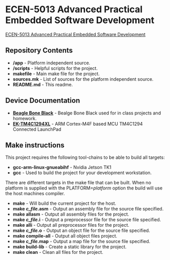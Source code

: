 ECEN-5013 Advanced Practical Embedded Software Development
========================================

[ECEN-5013 Advanced Practical Embedded Software Development](https://sites.google.com/colorado.edu/ecen5013/home)

Repository Contents
-------------------

* **/app** - Platform independent source.
* **/scripts** - Helpful scripts for the project.
* **makefile** - Main make file for the project.
* **sources.mk** - List of sources for the platform independent source.
* **README.md** - This readme.

Device Documentation
--------------

* **[Beagle Bone Black](https://beagleboard.org/black)** - Bealge Bone Black used for in class projects and homework.
* **[EK-TM4C1294XL](http://www.ti.com/tool/ek-tm4c1294xl)** - ARM Cortex-M4F based MCU TM4C1294 Connected LaunchPad

Make instructions
------------

This project requires the following tool-chains to be able to build all targets:

* **gcc-arm-linux-gnueabihf** - Nvidia Jetson TK1
* **gcc** - Used to build the project for your development workstation.

There are different targets in the make file that can be built.  When no
platform is supplied with the PLATFORM=*platform* option the build will use
the host machines compiler.

* **make** - Will build the current project for the host.
* **make *c_file*.asm** - Output an assembly file for the source file specified.
* **make allasm** - Output all assembly files for the project.
* **make *c_file*.i** - Output a preprocessor file for the source file specified.
* **make alli** - Output all preprocessor files for the project.
* **make *c_file*.o** - Output an object file for the source file specified.
* **make compile-all** - Output all object files project.
* **make *c_file*.map** - Output a map file for the source file specified.
* **make build-lib** - Create a static library for the project.
* **make clean** - Clean all files for the project.
